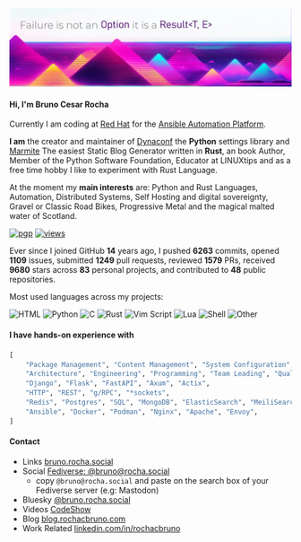 
![Failure is not an Option, it is a Result<T,E>](./img/banner.jpg "Failure is not an Option it is a Result<T,E>")

#### Hi, I'm **Bruno Cesar Rocha**

Currently I am coding at [Red Hat](https://redhat.com) for the [Ansible Automation Platform](https://ansible.com).

**I am** the creator and maintainer of [Dynaconf](https://dynaconf.com) the **Python** settings library and [Marmite](https://marmite.blog) The easiest Static Blog Generator written in **Rust**, 
an book Author, Member of the Python Software Foundation, Educator at LINUXtips and as a free time hobby I like to experiment with Rust Language.

At the moment my **main interests** are: Python and Rust Languages, Automation, Distributed Systems, Self Hosting and digital sovereignty, Gravel or Classic Road Bikes, Progressive Metal and the magical malted water of Scotland.

[![pgp](https://img.shields.io/badge/pgp-E24F121A3F9DAC02E7FB1885AB110BDC10ED0A39-313131?style=flat&labelColor=545454&color=313131)](https://keyoxide.org/E24F121A3F9DAC02E7FB1885AB110BDC10ED0A39) [![views](https://komarev.com/ghpvc/?username=rochacbruno&style=flat&color=313131&label=views&abbreviated=true)](https://github.com/rochacbruno)

<!-- p align="left"> <img src="https://komarev.com/ghpvc/?username=rochacbruno" alt="rochacbruno" /> </p -->

Ever since I joined GitHub **14** years ago, I pushed **6263** commits, opened **1109** issues, submitted **1249** pull requests, reviewed **1579** PRs, received **9680** stars across **83** personal projects, and contributed to **48** public repositories.

<!-- Counting Dynaconf + Flasgger + Quokka starts above -->

Most used languages across my projects:

![HTML](https://img.shields.io/static/v1?style=flat-square&label=%E2%A0%80&color=555&labelColor=%23e34c26&message=HTML%EF%B8%B140.3%25)
![Python](https://img.shields.io/static/v1?style=flat-square&label=%E2%A0%80&color=555&labelColor=%233572A5&message=Python%EF%B8%B123.8%25)
![C](https://img.shields.io/static/v1?style=flat-square&label=%E2%A0%80&color=555&labelColor=%23555555&message=C%EF%B8%B110.9%25)
![Rust](https://img.shields.io/static/v1?style=flat-square&label=%E2%A0%80&color=555&labelColor=%23dea584&message=Rust%EF%B8%B19.6%25)
![Vim Script](https://img.shields.io/static/v1?style=flat-square&label=%E2%A0%80&color=555&labelColor=%23199f4b&message=Vim%20Script%EF%B8%B14.9%25)
![Lua](https://img.shields.io/static/v1?style=flat-square&label=%E2%A0%80&color=555&labelColor=%23000080&message=Lua%EF%B8%B12.9%25)
![Shell](https://img.shields.io/static/v1?style=flat-square&label=%E2%A0%80&color=555&labelColor=%2389e051&message=Shell%EF%B8%B12.7%25)
![Other](https://img.shields.io/static/v1?style=flat-square&label=%E2%A0%80&color=555&labelColor=%23ededed&message=Other%EF%B8%B14.5%25)

#### I have hands-on experience with

```python
[
    "Package Management", "Content Management", "System Configuration", "Distributed Systems", "Event Driven",
    "Architecture", "Engineering", "Programming", "Team Leading", "Quality Engineering",
    "Django", "Flask", "FastAPI", "Axum", "Actix",
    "HTTP", "REST", "g/RPC", "*sockets",
    "Redis", "Postgres", "SQL", "MongoDB", "ElasticSearch", "MeiliSearch", "etcd", "vault",
    "Ansible", "Docker", "Podman", "Nginx", "Apache", "Envoy",
]
```

#### Contact

- Links [bruno.rocha.social](https://bruno.rocha.social)
- Social [Fediverse: @bruno@rocha.social](https://go.rocha.social/@bruno)
    - copy `@bruno@rocha.social` and paste on the search box of your Fediverse server (e.g: Mastodon)
- Bluesky [@bruno.rocha.social](https://bsky.app/profile/bruno.rocha.social)
- Videos [CodeShow](https://Youtube.com/@CodeShowBR)
- Blog [blog.rochacbruno.com](https://blog.rochacbruno.com)
- Work Related [linkedin.com/in/rochacbruno](https://linkedin.com/in/rochacbruno)
